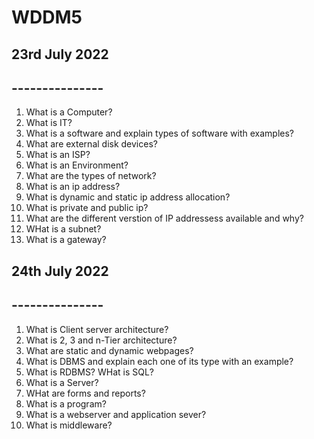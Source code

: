 # WDDM5

## 23rd July 2022
## ---------------
1. What is a Computer?
2. What is IT?
3. What is a software and explain types of software with examples?
4. What are external disk devices?
5. What is an ISP?
6. What is an Environment?
7. What are the types of network?
8. What is an ip address?
9. What is dynamic and static ip address allocation?
10. What is private and public ip?
11. What are the different verstion of IP addressess available and why?
12. WHat is a subnet?
13. What is a gateway?


## 24th July 2022
## ---------------
1. What is Client server architecture?
2. What is 2, 3 and n-Tier architecture?
3. What are static and dynamic webpages?
4. What is DBMS and explain each one of its type with an example?
5. What is RDBMS? WHat is SQL?
6. What is a Server?
7. WHat are forms and reports?
8. What is a program?
9. What is a webserver and application sever?
10. What is middleware?
